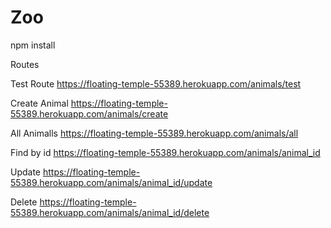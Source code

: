 # Zoo

npm install

Routes

Test Route
https://floating-temple-55389.herokuapp.com/animals/test

Create Animal
https://floating-temple-55389.herokuapp.com/animals/create

All Animalls
https://floating-temple-55389.herokuapp.com/animals/all

Find by id
https://floating-temple-55389.herokuapp.com/animals/animal_id

Update
https://floating-temple-55389.herokuapp.com/animals/animal_id/update

Delete
https://floating-temple-55389.herokuapp.com/animals/animal_id/delete
